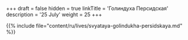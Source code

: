 +++
draft = false
hidden = true
linkTitle = 'Голиндуха Персидская'
description = '25 July'
weight = 25
+++

{{% include file="content/ru/lives/svyataya-golindukha-persidskaya.md" %}}
